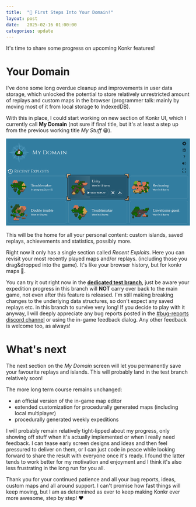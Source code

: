 ```yaml
---
title:  "🏡 First Steps Into Your Domain!"
layout: post
date:   2025-02-16 01:00:00
categories: update
---
```


It's time to share some progress on upcoming Konkr features!

<!-- excerpt-end -->

# Your Domain

I've done some long overdue cleanup and improvements in user data storage,
 which unlocked the potential to store relatively unrestricted amount of replays and custom maps
in the browser (programmer talk: mainly by moving most of it from local storage to IndexedDB).

With this in place, I could start working on new section of Konkr UI, which I currently call **My Domain** (not sure if final title, but it's at least a step up from the previous working title *My Stuff* 😀).

![Stats button](/img/blog/my-domain-1.png)

This will be the home for all your personal content: custom islands, saved replays, achievements and statistics, possibly more.

Right now it only has a single section called *Recent Exploits*. Here you can revisit your most recently played maps and/or replays.
(including those you drag&dropped into the game). It's like your browser history, but for konkr maps 🙂.

You can try it out right now in the <b><a href="https://www.konkr.io/releases/dev/test-userdata-v3/" target="_blank">dedicated test branch</a></b>,
just be aware your expedition progress in this branch will **NOT** carry over back to the main game, not even after this feature is released.
I'm still making breaking changes to the underlying data structures, so don't expect any saved replays etc. in this branch to survive very long!
If you decide to play with it anyway, I will deeply appreciate any bug reports posted in the [#bug-reports discord channel](https://discordapp.com/channels/809676281775390770/1231962757016981616)
or using the in-game feedback dialog. Any other feedback is welcome too, as always!

# What's next

The next section on the *My Domain* screen will let you permanently save your favourite replays and islands. This will probably 
land in the test branch relatively soon!

The more long term course remains unchanged:
- an official version of the in-game map editor
- extended customization for procedurally generated maps (including local multiplayer)
- procedurally generated weekly expeditions

I will probably remain relatively tight-lipped about my progress, only showing off stuff when it's actually implemented or when I really need feedback.
I can tease early screen designs and ideas and then feel pressured to deliver on them,
or I can just code in peace while looking forward to share the result with everyone once it's ready. I found the latter tends to work better 
for my motivation and enjoyment and I think it's also less frustrating in the long run for you all.

Thank you for your continued patience and all your bug reports, ideas, custom maps and all around support. I can't promise
how fast things will keep moving, but I am as determined as ever to keep making Konkr ever more awesome, step by step! ❤️


 



